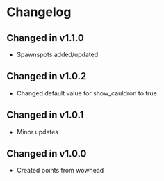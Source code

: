 # Changelog

## Changed in v1.1.0
* Spawnspots added/updated

## Changed in v1.0.2
* Changed default value for show_cauldron to true

## Changed in v1.0.1
* Minor updates

## Changed in v1.0.0
* Created points from wowhead

